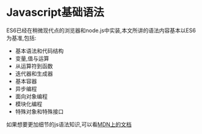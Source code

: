 # Javascript基础语法

ES6已经在稍微现代点的浏览器和node.js中实装,本文所讲的语法内容基本以ES6为基准,包括:

+ 基本语法和代码结构
+ 变量,值与运算
+ 从运算符到函数
+ 迭代器和生成器
+ 基本容器
+ 异步编程
+ 面向对象编程
+ 模块化编程
+ 特殊对象和特殊接口


如果想要更加细节的js语法知识,可以看[MDN上的文档](https://developer.mozilla.org/zh-CN/docs/Web/JavaScript/Guide)